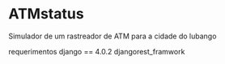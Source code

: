 # ATMstatus
Simulador de um rastreador de ATM para a cidade do lubango

requerimentos
django == 4.0.2
djangorest_framwork

